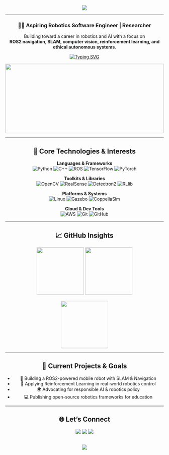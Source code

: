 <div align="center">

<img src="https://capsule-render.vercel.app/api?type=rect&color=0:00F5FF,100:ee4a37&height=150&section=header&text=%20Aung%20Khant%20Ko%20&fontSize=50&fontColor=FFFFFF&animation=twinkling&fontAlign=50&fontAlignY=60" />

---

<h3>👨‍💻 Aspiring Robotics Software Engineer | Researcher</h3>
<p align="center">
    Building toward a career in robotics and AI with a focus on<br>
    <strong>ROS2 navigation, SLAM, computer vision, reinforcement learning, and ethical autonomous systems</strong>.<br>
</p>


[![Typing SVG](https://readme-typing-svg.demolab.com?font=Google+Sans+Code&weight=500&size=22&pause=1000&color=00E5FF&center=true&vCenter=true&width=700&lines=🤖+ROS2+%7C+SLAM+%7C+Path+Planning+%7C+CV+%7C+RL)](https://github.com/)

<img align="center" width="100%" height="220px" src="https://github-readme-stats.vercel.app/api?username=akkexd&count_private=true&show_icons=true&theme=dracula&hide=contribs,hide_border=true" />

---

## 🚀 Core Technologies & Interests

**Languages & Frameworks**  
![Python](https://img.shields.io/badge/Python-3776AB?style=flat-square&logo=python&logoColor=white) 
![C++](https://img.shields.io/badge/C++-00599C?style=flat-square&logo=c%2B%2B&logoColor=white)
![ROS](https://img.shields.io/badge/ROS1/2-22314E?style=flat-square&logo=ros&logoColor=white)
![TensorFlow](https://img.shields.io/badge/TensorFlow-FF6F00?style=flat-square&logo=tensorflow&logoColor=white)
![PyTorch](https://img.shields.io/badge/PyTorch-EE4C2C?style=flat-square&logo=pytorch&logoColor=white)

**Toolkits & Libraries**  
![OpenCV](https://img.shields.io/badge/OpenCV-5C3EE8?style=flat-square&logo=opencv&logoColor=white)
![RealSense](https://img.shields.io/badge/Intel%20RealSense-0071C5?style=flat-square&logo=intel&logoColor=white)
![Detectron2](https://img.shields.io/badge/Detectron2-13A0F3?style=flat-square&logo=Detectron2&logoColor=white)
![RLlib](https://img.shields.io/badge/RLlib-0F9D58?style=flat-square&logo=ray&logoColor=white)

**Platforms & Systems**  
![Linux](https://img.shields.io/badge/Linux-FCC624?style=flat-square&logo=linux&logoColor=black) 
![Gazebo](https://img.shields.io/badge/Gazebo-Simulator-3B3B3B?style=flat-square&logo=OpenRobotics&logoColor=white)
![CoppeliaSim](https://img.shields.io/badge/CoppeliaSim-Robot%20Sim-FF2D20?style=flat-square&logo=codeberg&logoColor=white)

**Cloud & Dev Tools**  
![AWS](https://img.shields.io/badge/AWS-232F3E?style=flat-square&logo=amazon-aws&logoColor=white)
![Git](https://img.shields.io/badge/Git-F05032?style=flat-square&logo=git&logoColor=white)
![GitHub](https://img.shields.io/badge/GitHub-181717?style=flat-square&logo=github&logoColor=white)

---

## 📈 GitHub Insights

<div align="center">
  <img src="https://github-readme-stats.vercel.app/api?username=YOUR_USERNAME&show_icons=true&theme=tokyonight&hide_border=true" height="150"/>
  <img src="https://github-readme-stats.vercel.app/api/top-langs/?username=YOUR_USERNAME&layout=compact&theme=tokyonight&hide_border=true&hide=Jupyter%20Notebook" height="150"/>
  <br><br>
  <img src="https://github-readme-streak-stats.herokuapp.com/?user=YOUR_USERNAME&theme=tokyonight&hide_border=true" height="150"/>
</div>

---

## 🧠 Current Projects & Goals

- 🤖 Building a ROS2-powered mobile robot with SLAM & Navigation  
- 🎯 Applying Reinforcement Learning in real-world robotics control  
- 🌍 Advocating for responsible AI & robotics policy  
- 💻 Publishing open-source robotics frameworks for education  

---

## 🌐 Let’s Connect

<p align="center">
  <a href="https://linkedin.com/in/aungkhantko"><img src="https://img.shields.io/badge/LinkedIn-0077B5?style=flat-square&logo=linkedin&logoColor=white" /></a>
  <a href="mailto:aungkhantko@example.com"><img src="https://img.shields.io/badge/Email-Contact-red?style=flat-square&logo=gmail&logoColor=white" /></a>
  <a href="https://unfoldedstories.org"><img src="https://img.shields.io/badge/UnfoldedStories.org-Site-orange?style=flat-square&logo=firefox-browser&logoColor=white" /></a>
</p>

<br>

<img src="https://capsule-render.vercel.app/api?type=waving&color=6C63FF&height=100&section=footer&animation=fadeIn" />

</div>
